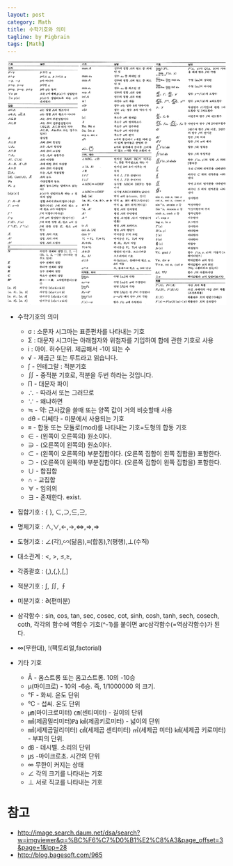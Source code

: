 ```yaml
---
layout: post
category: Math
title: 수학기호와 의미
tagline: by Pigbrain
tags: [Math]
---
```


<!--more-->

<img src="/assets/themes/Snail/img/Math/MathematicalSymbol/Symbol.png" alt="">  

* 수학기호의 의미
	* σ : 소문자 시그마는 표준편차를 나타내는 기호  
	* Σ : 대문자 시그마는 아래첨자와 위첨자를 기입하여 합에 관한 기호로 사용
	* i : 아이. 허수단위. 제곱해서 -1이 되는 수  
	* √ - 제곱근 또는 루트라고 읽습니다.
	* ∫ - 인테그랄 : 적분기호 
	* ∬ - 중적분 기호로, 적분을 두번 하라는 것입니다.
	* ∏ - 대문자 파이
	* ∴ - 따라서 또는 그러므로
	* ∵ - 왜냐하면
	* ≒ - 약: 근사값을 쓸때 또는 양쪽 값이 거의 비슷할때 사용
	* dθ - 디쎄타 - 미분에서 사용되는 기호
	* ≡ - 합동 또는 모듈로(mod)를 나타내는 기호=도형의 합동 기호
	* ∈ - (왼쪽이 오른쪽의) 원소이다.
	* ∋ - (오른쪽이 왼쪽의) 원소이다.
	* ⊂ - (왼쪽이 오른쪽의) 부분집합이다. (오른쪽 집합이 왼쪽 집합을) 포함한다.
	* ⊃ - (오른쪽이 왼쪽의) 부분집합이다. (오른쪽 집합이 왼쪽 집합을) 포함한다.
	* ∪ - 합집합
	* ∩ - 교집합
	* ∀ - 임의의 
	* ∃ - 존재한다. exist.

* 집합기호 : { }, ⊂,⊃,⊆,⊇,
* 명제기호 : ∧,∨,←,→,⇔,⇒,⇒
* 도형기호 : ∠(각),∽(닮음),≡(합동),?(평행),⊥(수직)
* 대소관계 : <, >, ≤,≥,
* 각종괄호 : (,),{,},[,]
* 적분기호 : ∫, ∬, ∮
* 미분기호 : ∂(편미분)
* 삼각함수 : sin, cos, tan, sec, cosec, cot, sinh, cosh, tanh, sech, cosech, coth, 각각의 함수에 역함수 기호(^-1)를 붙이면 arc삼각함수(=역삼각함수)가 된다.
* ∞(무한대), !(팩토리얼,factorial)

* 기타 기호
	* Å - 옴스트롱 또는 옴고스트롱. 10의 -10승
	* μ(마이크로) - 10의 -6승. 즉, 1/1000000 의 크기.
	* ℉ - 화씨. 온도 단위
	* ℃ - 섭씨. 온도 단위
	* ㎛(마이크로미터) ㎝(센티미터) - 길이의 단위
	* ㎟(제곱밀리미터)㎩ ㎢(제곱키로미터) - 넓이의 단위 
	* ㎣(세제곱밀리미터) ㎤(세제곱 센티미터) ㎥(세제곱 미터) ㎦(세제곱 키로미터) - 부피의 단위.
	* ㏈ - 데시벨. 소리의 단위 
	* ㎲ -마이크로초. 시간의 단위
	* ∞ 무한이 커지는 상태
	* ∠ 각의 크기를 나타내는 기호
	* ⊥ 서로 직교를 나타내는 기호

# 참고
* http://image.search.daum.net/dsa/search?w=imgviewer&q=%BC%F6%C7%D0%B1%E2%C8%A3&page_offset=3&page=1&lpp=28
* http://blog.bagesoft.com/965